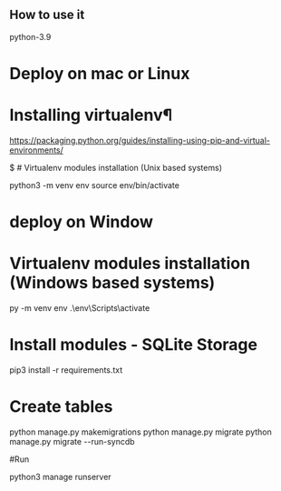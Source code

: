 

## How to use it

python-3.9

# Deploy on mac or Linux

# Installing virtualenv¶

https://packaging.python.org/guides/installing-using-pip-and-virtual-environments/


$ # Virtualenv modules installation (Unix based systems)

python3 -m venv env
source env/bin/activate


# deploy on Window
# Virtualenv modules installation (Windows based systems)

py -m venv env
.\env\Scripts\activate

# Install modules - SQLite Storage
pip3 install -r requirements.txt

# Create tables
python manage.py makemigrations
python manage.py migrate
python manage.py migrate --run-syncdb


#Run 

python3 manage runserver 

